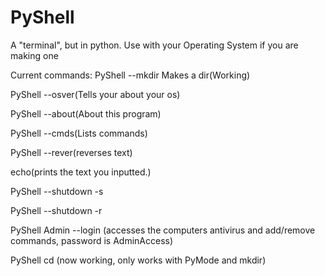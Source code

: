 # PyShell
A "terminal", but in python. Use with your Operating System if you are making one

Current commands:
PyShell --mkdir Makes a dir(Working)

PyShell --osver(Tells your about your os)

PyShell --about(About this program)

PyShell --cmds(Lists commands)

PyShell --rever(reverses text)

echo(prints the text you inputted.)

PyShell --shutdown -s

PyShell --shutdown -r

PyShell Admin --login (accesses the computers antivirus and add/remove commands, password is AdminAccess)

PyShell cd (now working, only works with PyMode and mkdir)



